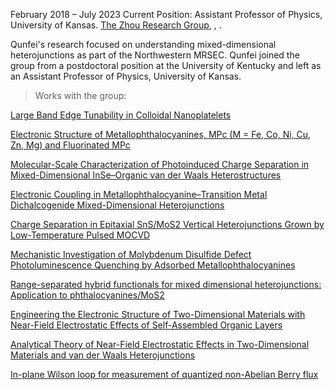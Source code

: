 February 2018 – July 2023 
Current Position: Assistant Professor of Physics, University of Kansas. <a href="https://sites.google.com/view/zhougroup">The Zhou Research Group</a>, <a href="https://www.linkedin.com/in/qunfei-zhou-746a9241/"><i class="fa-brands fa-linkedin-in"></i>
</a>, <a href="https://scholar.google.com/citations?user=vvOmCYYAAAAJ"><i class="ai ai-google-scholar-square ai-3x"></i></a>.

Qunfei's research focused on understanding mixed-dimensional heterojunctions as part of the Northwestern MRSEC. Qunfei joined the group from a postdoctoral position at the University of Kentucky and left as an Assistant Professor of Physics, University of Kansas.

> Works with the group:

<a href="https://doi.org/10.1021/acs.nanolett.9b02645">Large Band Edge Tunability in Colloidal Nanoplatelets</a>

<a href="https://doi.org/10.1021/acs.jpca.0c10766">Electronic Structure of Metallophthalocyanines, MPc (M = Fe, Co, Ni, Cu, Zn, Mg) and Fluorinated MPc</a>

<a href="https://doi.org/10.1021/acsnano.9b09661">Molecular-Scale Characterization of Photoinduced Charge Separation in Mixed-Dimensional InSe–Organic van der Waals Heterostructures</a>

<a href="https://doi.org/10.1021/acsnano.8b09166">Electronic Coupling in Metallophthalocyanine–Transition Metal Dichalcogenide Mixed-Dimensional Heterojunctions</a>

<a href="https://pubs.acs.org/doi/abs/10.1021/acsami.9b14412">Charge Separation in Epitaxial SnS/MoS2 Vertical Heterojunctions Grown by Low-Temperature Pulsed MOCVD</a>

<a href="https://doi.org/10.1021/jacs.1c07795">Mechanistic Investigation of Molybdenum Disulfide Defect Photoluminescence Quenching by Adsorbed Metallophthalocyanines</a>

<a href="https://doi.org/10.1063/5.0052619">Range-separated hybrid functionals for mixed dimensional heterojunctions: Application to phthalocyanines/MoS2</a>

<a href="https://arxiv.org/abs/2109.09990">Engineering the Electronic Structure of Two-Dimensional Materials with Near-Field Electrostatic Effects of Self-Assembled Organic Layers</a>

<a href="https://arxiv.org/abs/2205.04606">Analytical Theory of Near-Field Electrostatic Effects in Two-Dimensional Materials and van der Waals Heterojunctions</a>

<a href="https://doi.org/10.1103/PhysRevB.109.195149">In-plane Wilson loop for measurement of quantized non-Abelian Berry flux</a>
